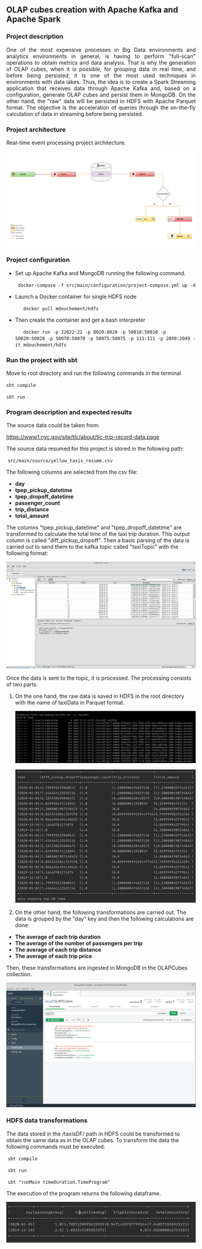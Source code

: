 ## OLAP cubes creation with Apache Kafka and Apache Spark
### Project description

<div style="text-align: justify">
One of the most expensive processes in Big Data environments and analytics environments in general, is having to perform "full-scan" operations to obtain metrics and data analysis. That is why the generation of OLAP cubes, when it is possible, for grouping data in real time, and before being persisted, it is one of the most used techniques in environments with data lakes. Thus, the idea is to create a Spark Streaming application that receives data through Apache Kafka and, based on a configuration, generate OLAP cubes and persist them in MongoDB. On the other hand, the "raw" data will be persisted in HDFS with Apache Parquet format. The objective is the acceleration of queries through the on-the-fly calculation of data in streaming before being persisted.
</div>

### Project architecture

Real-time event processing project architecture.

![TFMSchema](/src/main/docImages/TFMSchema.png)

### Project configuration

* Set up Apache Kafka and MongoDB running the following command.

    ` docker-compose -f src/main/configuration/project-compose.yml up -d`


* Launch a Docker container for single HDFS node

    `	docker pull mdouchement/hdfs`

* Then create the container and get a bash interpreter

    `	docker run -p 22022:22 -p 8020:8020 -p 50010:50010 -p 50020:50020 -p 50070:50070 -p 50075:50075 -p 111:111 -p 2049:2049 -it mdouchement/hdfs`


### Run the project with sbt

Move to root directory and run the following commands in the terminal

`sbt compile`

`sbt run`

### Program description and expected results

The source data could be taken from:

https://www1.nyc.gov/site/tlc/about/tlc-trip-record-data.page

The source data resumed for this project is stored in the following path:

​		`src/main/source/yellow_taxis_resume.csv`

The following columns are selected from the csv file:

* **day**
* **tpep_pickup_datetime**
* **tpep_dropoff_datetime**
* **passenger_count**
* **trip_distance**
* **total_amount** 

The columns "tpep_pickup_datetime" and "tpep_dropoff_datetime" are transformed to calculate the total time of the taxi trip duration. This output column is called "diff_pickup_dropoff". Then a basic parsing of the data is carried out to send them to the kafka topic called "taxiTopic" with the following format:

<img src="/src/main/docImages/taxiTopicAllData.png" alt="taxiTopicAllData" style="zoom:67%;" />

Once the data is sent to the topic, it is processed. The processing consists of two parts:

1. On the one hand, the raw data is saved in HDFS in the root directory with the name of taxiData in Parquet format. 

   ![](/src/main/docImages/taxiDataHDFS.png)

   ![HDFSDataFrameValues](/src/main/docImages/HDFSDataFrameValues.png)

2. On the other hand, the following transformations are carried out. The data is grouped by the "day" key and then the following calculations are done:
* **The average of each trip duration**
* **The average of the number of passengers per trip**
* **The average of each trip distance**
* **The average of each trip price**

Then, these transformations are ingested in MongoDB in the OLAPCubes collection.

<img src="/src/main/docImages/mongoDBOLAP.png" alt="mongoDBOLAP" style="zoom: 80%;" />



### HDFS data transformations

The data stored in the /taxisDF/ path in HDFS could be transformed to obtain the same data as in the OLAP cubes. To transform the data the following commands must be executed:

​		`sbt compile`

​		`sbt run` 

​		`sbt "runMain timeDuration.TimeProgram"`

The execution of the program returns the following dataframe.

![](/src/main/docImages/HDFSTransformedData.png)

